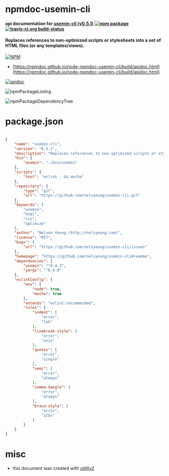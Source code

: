 # npmdoc-usemin-cli

#### api documentation for  [usemin-cli (v0.5.1)](https://github.com/nelsyeung/usemin-cli#readme)  [![npm package](https://img.shields.io/npm/v/npmdoc-usemin-cli.svg?style=flat-square)](https://www.npmjs.org/package/npmdoc-usemin-cli) [![travis-ci.org build-status](https://api.travis-ci.org/npmdoc/node-npmdoc-usemin-cli.svg)](https://travis-ci.org/npmdoc/node-npmdoc-usemin-cli)

#### Replaces references to non-optimized scripts or stylesheets into a set of HTML files (or any templates/views).

[![NPM](https://nodei.co/npm/usemin-cli.png?downloads=true&downloadRank=true&stars=true)](https://www.npmjs.com/package/usemin-cli)

- [https://npmdoc.github.io/node-npmdoc-usemin-cli/build/apidoc.html](https://npmdoc.github.io/node-npmdoc-usemin-cli/build/apidoc.html)

[![apidoc](https://npmdoc.github.io/node-npmdoc-usemin-cli/build/screenCapture.buildCi.browser.%252Ftmp%252Fbuild%252Fapidoc.html.png)](https://npmdoc.github.io/node-npmdoc-usemin-cli/build/apidoc.html)

![npmPackageListing](https://npmdoc.github.io/node-npmdoc-usemin-cli/build/screenCapture.npmPackageListing.svg)

![npmPackageDependencyTree](https://npmdoc.github.io/node-npmdoc-usemin-cli/build/screenCapture.npmPackageDependencyTree.svg)



# package.json

```json

{
    "name": "usemin-cli",
    "version": "0.5.1",
    "description": "Replaces references to non-optimized scripts or stylesheets into a set of HTML files (or any templates/views).",
    "bin": {
        "usemin": "./bin/usemin"
    },
    "scripts": {
        "test": "eslint . && mocha"
    },
    "repository": {
        "type": "git",
        "url": "https://github.com/nelsyeung/usemin-cli.git"
    },
    "keywords": [
        "usemin",
        "html",
        "css",
        "optimize"
    ],
    "author": "Nelson Yeung (http://nelsyeung.com)",
    "license": "MIT",
    "bugs": {
        "url": "https://github.com/nelsyeung/usemin-cli/issues"
    },
    "homepage": "https://github.com/nelsyeung/usemin-cli#readme",
    "dependencies": {
        "usemin": "^0.4.3",
        "yargs": "^6.6.0"
    },
    "eslintConfig": {
        "env": {
            "node": true,
            "mocha": true
        },
        "extends": "eslint:recommended",
        "rules": {
            "indent": [
                "error",
                "tab"
            ],
            "linebreak-style": [
                "error",
                "unix"
            ],
            "quotes": [
                "error",
                "single"
            ],
            "semi": [
                "error",
                "always"
            ],
            "comma-dangle": [
                "error",
                "always"
            ],
            "brace-style": [
                "error",
                "1tbs"
            ]
        }
    }
}
```



# misc
- this document was created with [utility2](https://github.com/kaizhu256/node-utility2)
